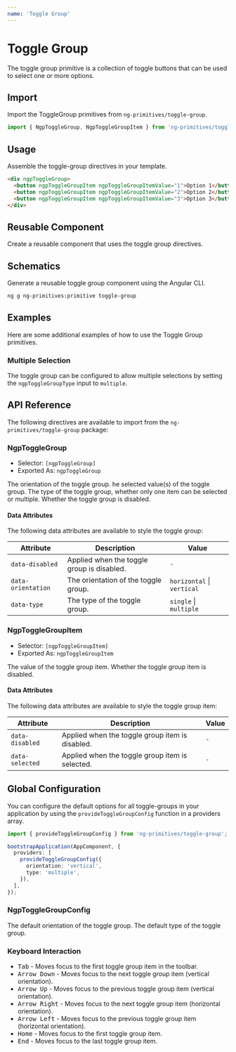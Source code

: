 ```yaml
---
name: 'Toggle Group'
---
```


# Toggle Group

The toggle group primitive is a collection of toggle buttons that can be used to select one or more options.

<docs-example name="toggle-group"></docs-example>

## Import

Import the ToggleGroup primitives from `ng-primitives/toggle-group`.

```ts
import { NgpToggleGroup, NgpToggleGroupItem } from 'ng-primitives/toggle-group';
```

## Usage

Assemble the toggle-group directives in your template.

```html
<div ngpToggleGroup>
  <button ngpToggleGroupItem ngpToggleGroupItemValue="1">Option 1</button>
  <button ngpToggleGroupItem ngpToggleGroupItemValue="2">Option 2</button>
  <button ngpToggleGroupItem ngpToggleGroupItemValue="3">Option 3</button>
</div>
```

## Reusable Component

Create a reusable component that uses the toggle group directives.

<docs-snippet name="toggle-group"></docs-snippet>

## Schematics

Generate a reusable toggle group component using the Angular CLI.

```bash npm
ng g ng-primitives:primitive toggle-group
```

## Examples

Here are some additional examples of how to use the Toggle Group primitives.

### Multiple Selection

The toggle group can be configured to allow multiple selections by setting the `ngpToggleGroupType` input to `multiple`.

<docs-example name="toggle-group-multiple"></docs-example>

## API Reference

The following directives are available to import from the `ng-primitives/toggle-group` package:

### NgpToggleGroup

- Selector: `[ngpToggleGroup]`
- Exported As: `ngpToggleGroup`

<response-field name="ngpToggleGroupOrientation" type="'horizontal' | 'vertical'" default="horizontal">
  The orientation of the toggle group.
</response-field>

<response-field name="ngpToggleGroupValue" type="string | string[]">
  he selected value(s) of the toggle group.
</response-field>

<response-field name="ngpToggleGroupType" type="single | multiple" default="single">
  The type of the toggle group, whether only one item can be selected or multiple.
</response-field>

<response-field name="ngpToggleGroupDisabled" type="boolean" default="false">
  Whether the toggle group is disabled.
</response-field>

#### Data Attributes

The following data attributes are available to style the toggle group:

| Attribute          | Description                                | Value                      |
| ------------------ | ------------------------------------------ | -------------------------- |
| `data-disabled`    | Applied when the toggle group is disabled. | `-`                        |
| `data-orientation` | The orientation of the toggle group.       | `horizontal` \| `vertical` |
| `data-type`        | The type of the toggle group.              | `single` \| `multiple`     |

### NgpToggleGroupItem

- Selector: `[ngpToggleGroupItem]`
- Exported As: `ngpToggleGroupItem`

<response-field name="ngpToggleGroupItemValue" type="string">
  The value of the toggle group item.
</response-field>

<response-field name="ngpToggleGroupItemDisabled" type="boolean" default="false">
  Whether the toggle group item is disabled.
</response-field>

#### Data Attributes

The following data attributes are available to style the toggle group item:

| Attribute       | Description                                     | Value |
| --------------- | ----------------------------------------------- | ----- |
| `data-disabled` | Applied when the toggle group item is disabled. | `-`   |
| `data-selected` | Applied when the toggle group item is selected. | `-`   |

## Global Configuration

You can configure the default options for all toggle-groups in your application by using the `provideToggleGroupConfig` function in a providers array.

```ts
import { provideToggleGroupConfig } from 'ng-primitives/toggle-group';

bootstrapApplication(AppComponent, {
  providers: [
    provideToggleGroupConfig({
      orientation: 'vertical',
      type: 'multiple',
    }),
  ],
});
```

### NgpToggleGroupConfig

<response-field name="orientation" type="'horizontal' | 'vertical'" default="horizontal">
  The default orientation of the toggle group.
</response-field>

<response-field name="type" type="'single' | 'multiple'" default="single">
  The default type of the toggle group.
</response-field>

### Keyboard Interaction

- <kbd>Tab</kbd> - Moves focus to the first toggle group item in the toolbar.
- <kbd>Arrow Down</kbd> - Moves focus to the next toggle group item (vertical orientation).
- <kbd>Arrow Up</kbd> - Moves focus to the previous toggle group item (vertical orientation).
- <kbd>Arrow Right</kbd> - Moves focus to the next toggle group item (horizontal orientation).
- <kbd>Arrow Left</kbd> - Moves focus to the previous toggle group item (horizontal orientation).
- <kbd>Home</kbd> - Moves focus to the first toggle group item.
- <kbd>End</kbd> - Moves focus to the last toggle group item.

